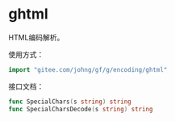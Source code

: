 
# ghtml

HTML编码解析。

使用方式：
```go
import "gitee.com/johng/gf/g/encoding/ghtml"
```

接口文档：
```go
func SpecialChars(s string) string
func SpecialCharsDecode(s string) string
```